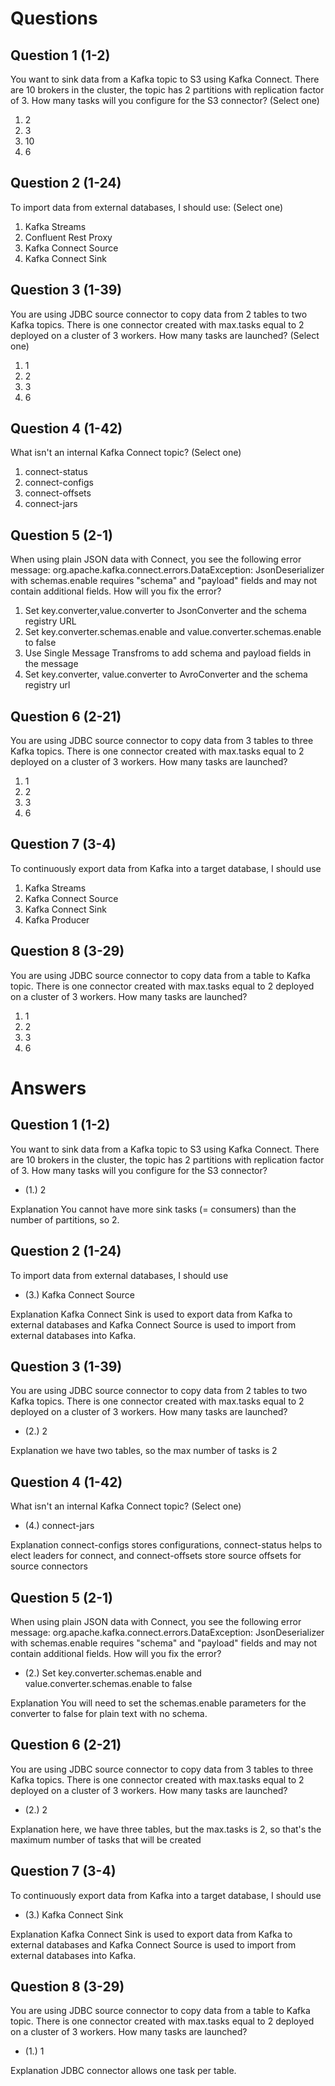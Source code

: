 # Questions
## Question 1 (1-2)
You want to sink data from a Kafka topic to S3 using Kafka Connect. There are 10 brokers in the cluster, the topic has 2 partitions with replication factor of 3. How many tasks will you configure for the S3 connector? (Select one)

1. 2
2. 3
3. 10
4. 6

## Question 2 (1-24)
To import data from external databases, I should use: (Select one)

1. Kafka Streams
2. Confluent Rest Proxy
3. Kafka Connect Source
4. Kafka Connect Sink


## Question 3 (1-39)
You are using JDBC source connector to copy data from 2 tables to two Kafka topics. There is one connector created with max.tasks equal to 2 deployed on a cluster of 3 workers. How many tasks are launched? (Select one)

1. 1
2. 2
3. 3
4. 6

## Question 4 (1-42)
What isn't an internal Kafka Connect topic?  (Select one)

1. connect-status
2. connect-configs
3. connect-offsets
4. connect-jars

## Question 5 (2-1)
When using plain JSON data with Connect, you see the following error message: org.apache.kafka.connect.errors.DataException: JsonDeserializer with schemas.enable requires "schema" and "payload" fields and may not contain additional fields. How will you fix the error?

1. Set key.converter,value.converter to JsonConverter and the schema registry URL
2. Set key.converter.schemas.enable and value.converter.schemas.enable to false
3. Use Single Message Transfroms to add schema and payload fields in the message
4. Set key.converter, value.converter to AvroConverter and the schema registry url

## Question 6 (2-21)
You are using JDBC source connector to copy data from 3 tables to three Kafka topics. There is one connector created with max.tasks equal to 2 deployed on a cluster of 3 workers. How many tasks are launched?

1. 1
2. 2
3. 3
4. 6

## Question 7 (3-4)
To continuously export data from Kafka into a target database, I should use

1. Kafka Streams
2. Kafka Connect Source
3. Kafka Connect Sink
4. Kafka Producer

## Question 8 (3-29)
You are using JDBC source connector to copy data from a table to Kafka topic. There is one connector created with max.tasks equal to 2 deployed on a cluster of 3 workers. How many tasks are launched?

1. 1
2. 2
3. 3
4. 6


# Answers 

## Question 1 (1-2)
You want to sink data from a Kafka topic to S3 using Kafka Connect. There are 10 brokers in the cluster, the topic has 2 partitions with replication factor of 3. How many tasks will you configure for the S3 connector?

- (1.) 2


Explanation
You cannot have more sink tasks (= consumers) than the number of partitions, so 2.

## Question 2 (1-24)
To import data from external databases, I should use

- (3.) Kafka Connect Source


Explanation
Kafka Connect Sink is used to export data from Kafka to external databases and Kafka Connect Source is used to import from external databases into Kafka.



## Question 3 (1-39)
You are using JDBC source connector to copy data from 2 tables to two Kafka topics. There is one connector created with max.tasks equal to 2 deployed on a cluster of 3 workers. How many tasks are launched?

- (2.) 2
 
Explanation
we have two tables, so the max number of tasks is 2


## Question 4 (1-42)
What isn't an internal Kafka Connect topic?  (Select one)

- (4.) connect-jars

Explanation
connect-configs stores configurations, connect-status helps to elect leaders for connect, and connect-offsets store source offsets for source connectors


## Question 5 (2-1)
When using plain JSON data with Connect, you see the following error message: org.apache.kafka.connect.errors.DataException: JsonDeserializer with schemas.enable requires "schema" and "payload" fields and may not contain additional fields. How will you fix the error?

- (2.) Set key.converter.schemas.enable and value.converter.schemas.enable to false

Explanation
You will need to set the schemas.enable parameters for the converter to false for plain text with no schema.


## Question 6 (2-21)
You are using JDBC source connector to copy data from 3 tables to three Kafka topics. There is one connector created with max.tasks equal to 2 deployed on a cluster of 3 workers. How many tasks are launched?

- (2.) 2

Explanation
here, we have three tables, but the max.tasks is 2, so that's the maximum number of tasks that will be created


## Question 7 (3-4)
To continuously export data from Kafka into a target database, I should use

- (3.) Kafka Connect Sink

Explanation
Kafka Connect Sink is used to export data from Kafka to external databases and Kafka Connect Source is used to import from external databases into Kafka.


## Question 8 (3-29)
You are using JDBC source connector to copy data from a table to Kafka topic. There is one connector created with max.tasks equal to 2 deployed on a cluster of 3 workers. How many tasks are launched?

- (1.) 1

Explanation
JDBC connector allows one task per table.




